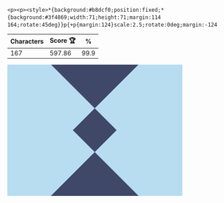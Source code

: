 `<p><p><style>*{background:#b8dcf0;position:fixed;*{background:#3f4869;width:71;height:71;margin:114 164;rotate:45deg}}p{+p{margin:124}scale:2.5;rotate:0deg;margin:-124`

| Characters | Score 🏆 | %    |
| ---------- | -------- | ---- |
| 167        | 597.86   | 99.9 |

![](/2025/jan2025/06/20250106.png)
